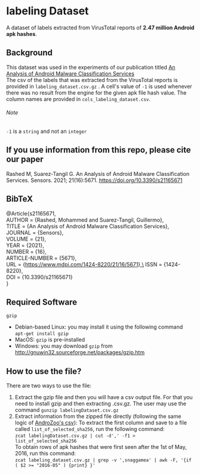 # labeling Dataset
A dataset of labels extracted from VirusTotal reports of **2.47 million Android apk hashes**.

## Background
This dataset was used in the experiments of our publication titled [An Analysis of Android Malware Classification Services
](https://www.mdpi.com/1424-8220/21/16/5671) \
The csv of the labels that was extracted from the VirusTotal reports is provided in `labeling_dataset.csv.gz` . A cell's value of `-1` is used whenever there was no result from the 
engine for the given apk file hash value. The column names are provided in `cols_labeling_dataset.csv`. 
###### Note 
`-1` is a `string` and not an `integer`
## If you use information from this repo, please cite our paper
Rashed M, Suarez-Tangil G. An Analysis of Android Malware Classification Services. Sensors. 2021; 21(16):5671. https://doi.org/10.3390/s21165671

## BibTeX
@Article{s21165671,\
AUTHOR = {Rashed, Mohammed and Suarez-Tangil, Guillermo},\
TITLE = {An Analysis of Android Malware Classification Services},\
JOURNAL = {Sensors},\
VOLUME = {21},\
YEAR = {2021},\
NUMBER = {16},\
ARTICLE-NUMBER = {5671},\
URL = {https://www.mdpi.com/1424-8220/21/16/5671},\
ISSN = {1424-8220},\
DOI = {10.3390/s21165671}\
}

## Required Software
`gzip`
- Debian-based Linux: you may install it using the following command `apt-get install gzip`
- MacOS: `gzip` is pre-installed
- Windows: you may download `gzip` from http://gnuwin32.sourceforge.net/packages/gzip.htm 

## How to use the file?
There are two ways to use the file:
1. Extract the gzip file and then you will have a csv output file. For that you need to install gzip and then extracting .csv.gz. The user may use the command `gunzip labelingDataset.csv.gz`
2. Extract information from the zipped file directly (following the same logic of [AndroZoo's csv](https://androzoo.uni.lu/lists)):
   To extract the first column and save to a file called `list_of_selected_sha256`, run the following command:<br /> `zcat labelingDataset.csv.gz | cut -d',' -f1 > list_of_selected_sha256`  
   To obtain rows of apk hashes that were first seen after the 1st of May, 2016, run this command:<br /> `zcat labeling_dataset.csv.gz | grep -v ',snaggamea' | awk -F, '{if ( $2 >= "2016-05" ) {print} }'`
   


